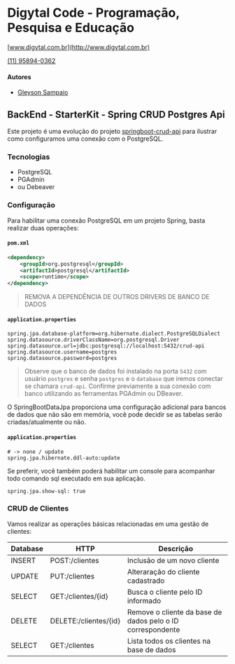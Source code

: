 # Digytal Code - Programação, Pesquisa e Educação
[www.digytal.com.br](http://www.digytal.com.br)

[(11) 95894-0362](https://api.whatsapp.com/send?phone=5511958940362)


#### Autores
- [Gleyson Sampaio](https://github.com/glysns)

## BackEnd - StarterKit - Spring CRUD Postgres Api

Este projeto é uma evolução do projeto [springboot-crud-api](https://github.com/glysns/backend-stater-kit/tree/main/spring/springboot-crud-api) para ilustrar como configuramos uma conexão com o PostgreSQL.

### Tecnologias

* PostgreSQL
* PGAdmin
* ou Debeaver

### Configuração

Para habilitar uma conexão PostgreSQL em um projeto Spring, basta realizar duas operações:

#### **`pom.xml`**
```xml
<dependency>
    <groupId>org.postgresql</groupId>
    <artifactId>postgresql</artifactId>
    <scope>runtime</scope>
</dependency>
```

> REMOVA A DEPENDÊNCIA DE OUTROS DRIVERS DE BANCO DE DADOS

#### **`application.properties`**
```shell
spring.jpa.database-platform=org.hibernate.dialect.PostgreSQLDialect
spring.datasource.driverClassName=org.postgresql.Driver
spring.datasource.url=jdbc:postgresql://localhost:5432/crud-api
spring.datasource.username=postgres
spring.datasource.password=postgres
```

> Observe que o banco de dados foi instalado na porta `5432` com usuário `postgres` e senha `postgres` e o `database` que iremos conectar se chamara `crud-api`. Confirme previamente a sua conexão com banco utilizando as ferramentas PGAdmin ou DBeaver. 

O SpringBootDataJpa proporciona uma configuração adicional para bancos de dados que não são em memória, você pode decidir se as tabelas serão criadas/atualmente ou não.

#### **`application.properties`**
```
# -> none / update
spring.jpa.hibernate.ddl-auto:update
```

Se preferir, você também poderá habilitar um console para acompanhar todo comando sql executado em sua aplicação.

```
spring.jpa.show-sql: true
```

### CRUD de Clientes

Vamos realizar as operações básicas relacionadas em uma gestão de clientes:

| Database | HTTP                  | Descrição                                                  |
|----------|-----------------------|------------------------------------------------------------|
| INSERT   | POST:/clientes        | Inclusão de um novo cliente                                |
| UPDATE   | PUT:/clientes         | Alteraração do cliente cadastrado                          |
| SELECT   | GET:/clientes/{id}    | Busca o cliente pelo ID informado                          |
| DELETE   | DELETE:/clientes/{id} | Remove o cliente da base de dados pelo o ID correspondente |
| SELECT   | GET:/clientes         | Lista todos os clientes na base de dados                   |


